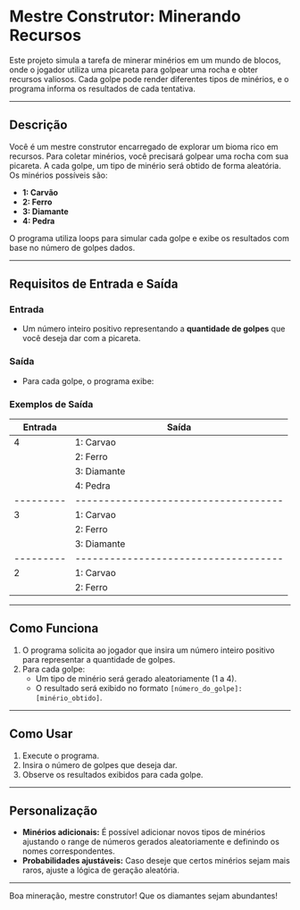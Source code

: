 # Mestre Construtor: Minerando Recursos

Este projeto simula a tarefa de minerar minérios em um mundo de blocos, onde o jogador utiliza uma picareta para golpear uma rocha e obter recursos valiosos. Cada golpe pode render diferentes tipos de minérios, e o programa informa os resultados de cada tentativa.

---

## Descrição

Você é um mestre construtor encarregado de explorar um bioma rico em recursos. Para coletar minérios, você precisará golpear uma rocha com sua picareta. A cada golpe, um tipo de minério será obtido de forma aleatória. Os minérios possíveis são:

- **1: Carvão**
- **2: Ferro**
- **3: Diamante**
- **4: Pedra**

O programa utiliza loops para simular cada golpe e exibe os resultados com base no número de golpes dados.

---

## Requisitos de Entrada e Saída

### Entrada

- Um número inteiro positivo representando a **quantidade de golpes** que você deseja dar com a picareta.

### Saída

- Para cada golpe, o programa exibe:

### Exemplos de Saída

| Entrada | Saída                              |
|---------|------------------------------------|
| 4       | 1: Carvao                          |
|         | 2: Ferro                           |
|         | 3: Diamante                        |
|         | 4: Pedra                           |
|---------|------------------------------------|
| 3       | 1: Carvao                          |
|         | 2: Ferro                           |
|         | 3: Diamante                        |
|---------|------------------------------------|
| 2       | 1: Carvao                          |
|         | 2: Ferro                           |

---

## Como Funciona

1. O programa solicita ao jogador que insira um número inteiro positivo para representar a quantidade de golpes.
2. Para cada golpe:
   - Um tipo de minério será gerado aleatoriamente (1 a 4).
   - O resultado será exibido no formato `[número_do_golpe]: [minério_obtido]`.

---

## Como Usar

1. Execute o programa.
2. Insira o número de golpes que deseja dar.
3. Observe os resultados exibidos para cada golpe.

---

## Personalização

- **Minérios adicionais:** É possível adicionar novos tipos de minérios ajustando o range de números gerados aleatoriamente e definindo os nomes correspondentes.
- **Probabilidades ajustáveis:** Caso deseje que certos minérios sejam mais raros, ajuste a lógica de geração aleatória.

---

Boa mineração, mestre construtor! Que os diamantes sejam abundantes!
